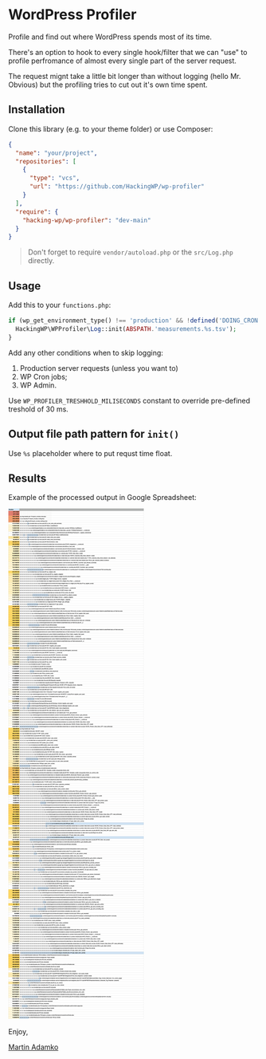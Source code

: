 # WordPress Profiler

Profile and find out where WordPress spends most of its time.

There's an option to hook to every single hook/filter that we can "use" to profile perfromance of almost every single part of the server request.

The request mignt take a little bit longer than without logging (hello Mr. Obvious) but the profiling tries to cut out it's own time spent.

## Installation

Clone this library (e.g. to your theme folder) or use Composer:

```json
{
  "name": "your/project",
  "repositories": [
    {
      "type": "vcs",
      "url": "https://github.com/HackingWP/wp-profiler"
    }
  ],
  "require": {
    "hacking-wp/wp-profiler": "dev-main"
  }
}
```

> Don't forget to require `vendor/autoload.php` or the `src/Log.php` directly.

## Usage

Add this to your `functions.php`:

```php
if (wp_get_environment_type() !== 'production' && !defined('DOING_CRON') && !is_admin()) {
  HackingWP\WPProfiler\Log::init(ABSPATH.'measurements.%s.tsv');
}
```

Add any other conditions when to skip logging:

1. Production server requests (unless you want to)
2. WP Cron jobs;
3. WP Admin.


Use `WP_PROFILER_TRESHHOLD_MILISECONDS` constant to override pre-defined treshold of 30 ms.
## Output file path pattern for `init()`

Use `%s` placeholder where to put requst time float.

## Results

Example of the processed output in Google Spreadsheet:

![Results](results.png)

Enjoy,

[Martin Adamko](https://github.com/attitude)

